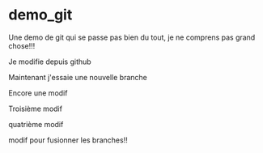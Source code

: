 # demo_git

Une demo de git qui se passe pas bien du tout, je ne comprens pas grand chose!!!

Je modifie depuis github

Maintenant j'essaie une nouvelle branche

Encore une modif

Troisième modif

quatrième modif

modif pour fusionner les branches!!

